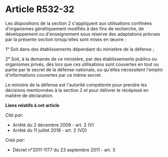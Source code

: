 # Article R532-32

Les dispositions de la section 2 s'appliquent aux utilisations confinées d'organismes génétiquement modifiés à des fins de
recherche, de développement ou d'enseignement sous réserve des adaptations prévues par la présente section lorsqu'elles sont
mises en œuvre : 

1° Soit dans des établissements dépendant du ministère de la défense ; 

2° Soit, à la demande de ce ministère, par des établissements publics ou organismes privés, dès lors que ces utilisations
sont couvertes en tout ou partie par le secret de la défense nationale, ou qu'elles nécessitent l'emploi d'informations
couvertes par ce même secret. 

Le ministre de la défense est l'autorité compétente pour prendre les décisions mentionnées à la section 2 et pour délivrer le
récépissé en matière de déclaration.

**Liens relatifs à cet article**

_Cité par_:

  - Arrêté du 2 décembre 2009 - art. 2 (V)
  - Arrêté du 11 juillet 2018 - art. 2 (VD)

_Créé par_:

  - Décret n°2011-1177 du 23 septembre 2011 - art. 3
